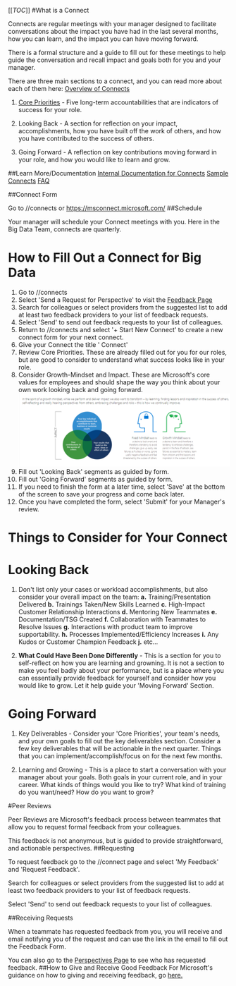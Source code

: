 

[[_TOC_]]
#What is a Connect

Connects are regular meetings with your manager designed to facilitate conversations about the impact you have had in the last several months, how you can learn, and the impact you can have moving forward.

There is a formal structure and a guide to fill out for these meetings to help guide the conversation and recall impact and goals both for you and your manager.

There are three main sections to a connect, and you can read more about each of them here:
[Overview of Connects](https://microsoft.sharepoint.com/sites/hrw/Pages/aboutconnects.aspx?CT=1582847536330&OR=OWA-NT&CID=ffb1010c-ff49-73e4-3baa-d9041630ddfa)

1. [Core Priorities](https://microsoft.sharepoint.com/sites/hrw/Pages/UnderstandingSMSGConnectCorePriorities.aspx) - Five long-term accountabilities that are indicators of success for your role.

2. Looking Back - A section for reflection on your impact, accomplishments, how you have built off the work of others, and how you have contributed to the success of others.

3. Going Forward - A reflection on key contributions moving forward in your role, and how you would like to learn and grow.

##Learn More/Documentation
[Internal Documentation for Connects](https://microsoft.sharepoint.com/sites/hrw/Pages/Connectshome.aspx)
[Sample Connects](https://microsoft.sharepoint.com/sites/hrw/Pages/sampleconnects.aspx)
[FAQ](https://microsoft.sharepoint.com/sites/hrw/Pages/ConnectFAQ.aspx)


##Connect Form

Go to //connects or https://msconnect.microsoft.com/
##Schedule

Your manager will schedule your Connect meetings with you. Here in the Big Data Team, connects are quarterly. 

# How to Fill Out a Connect for Big Data

1. Go to //connects
2. Select 'Send a Request for Perspective' to visit the [Feedback Page](https://msconnect.microsoft.com/perspective/request)
3. Search for colleagues or select providers from the suggested list to add at least two feedback providers to your list of feedback requests.
4. Select 'Send' to send out feedback requests to your list of colleagues.
2. Return to //connects and select '+ Start New Connect' to create a new connect form for your next connect.
6. Give your Connect the title '<Year> <Month> Connect'
7. Review Core Priorities. These are already filled out for you for our roles, but are good to consider to understand what success looks like in your role.
8. Consider Growth-Mindset and Impact. These are Microsoft's core values for employees and should shape the way you think about your own work looking back and going forward.
![image.png](/.attachments/image-38552633-cf5e-4938-b997-ed3e393f24fd.png)
9. Fill out 'Looking Back' segments as guided by form.
10. Fill out 'Going Forward' segments as guided by form.
11. If you need to finish the form at a later time, select 'Save' at the bottom of the screen to save your progress and come back later.
12. Once you have completed the form, select 'Submit' for your Manager's review.

# Things to Consider for Your Connect

# Looking Back
1. Don't list only your cases or workload accomplishments, but also consider your overall impact on the team:
**a.** Training/Presentation Delivered
**b.** Trainings Taken/New Skills Learned
**c.** High-Impact Customer Relationship Interactions
**d.** Mentoring New Teammates
**e.** Documentation/TSG Created
**f.** Collaboration with Teammates to Resolve Issues
**g.** Interactions with product team to improve supportability.
**h.** Processes Implemented/Efficiency Increases
**i.** Any Kudos or Customer Champion Feedback
**j.** etc...

2. **What Could Have Been Done Differently** - This is a section for you to self-reflect on how you are learning and growning. It is not a section to make you feel badly about your performance, but is a place where you can essentially provide feedback for yourself and consider how you would like to grow.
Let it help guide your 'Moving Forward' Section.

# Going Forward

1. Key Deliverables - Consider your 'Core Priorities', your team's needs, and your own goals to fill out the key deliverables section.
Consider a few key deliverables that will be actionable in the next quarter. Things that you can implement/accomplish/focus on for the next few months.

2. Learning and Growing - This is a place to start a conversation with your manager about your goals. Both goals in your current role, and in your career. What kinds of things would you like to try? What kind of training do you want/need? How do you want to grow?

#Peer Reviews

Peer Reviews are Microsoft's feedback process between teammates that allow you to request formal feedback from your colleagues.

This feedback is not anonymous, but is guided to provide straightforward, and actionable perspectives.
##Requesting

To request feedback go to the //connect page and select 'My Feedback' and 'Request Feedback'.

Search for colleagues or select providers from the suggested list to add at least two feedback providers to your list of feedback requests.

Select 'Send' to send out feedback requests to your list of colleagues.

##Receiving Requests

When a teammate has requested feedback from you, you will receive and email notifying you of the request and can use the link in the email to fill out the Feedback Form.

You can also go to the [Perspectives Page](https://msconnect.microsoft.com/perspective/provide) to see who has requested feedback.
##How to Give and Receive Good Feedback
For Microsoft's guidance on how to giving and receiving feedback, go [here.](https://microsoft.sharepoint.com/sites/hrw/Pages/perspectivesoverview.aspx)
